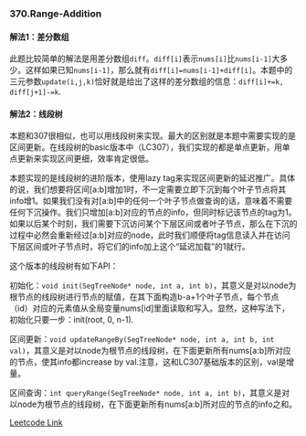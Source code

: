 ### 370.Range-Addition

#### 解法1：差分数组
此题比较简单的解法是用差分数组```diff```。```diff[i]```表示```nums[i]```比```nums[i-1]```大多少。这样如果已知```nums[i-1]```，那么就有```diff[i]=nums[i-1]+diff[i]```。本题中的三元参数```update(i,j,k)```恰好就是给出了这样的差分数组的信息：```diff[i]+=k, diff[j+1]-=k```.

#### 解法2：线段树
本题和307很相似，也可以用线段树来实现。最大的区别就是本题中需要实现的是区间更新。在线段树的basic版本中（LC307），我们实现的都是单点更新，用单点更新来实现区间更细，效率肯定很低。

本题实现的是线段树的进阶版本，使用lazy tag来实现区间更新的延迟推广。具体的说，我们想要将区间[a:b]增加1时，不一定需要立即下沉到每个叶子节点将其info增1。如果我们没有对[a:b]中的任何一个叶子节点做查询的话，意味着不需要任何下沉操作。我们只增加[a:b]对应的节点的info，但同时标记该节点的tag为1。如果以后某个时刻，我们需要下沉访问某个下层区间或者叶子节点，那么在下沉的过程中必然会重新经过[a:b]对应的node，此时我们顺便将tag信息读入并在访问下层区间或叶子节点时，将它们的info加上这个“延迟加载”的1就行。

这个版本的线段树有如下API：

初始化：```void init(SegTreeNode* node, int a, int b)```，其意义是对以node为根节点的线段树进行节点的赋值，在其下面构造b-a+1个叶子节点，每个节点（id）对应的元素值从全局变量nums[id]里面读取和写入。显然，这种写法下，初始化只要一步：init(root, 0, n-1).

区间更新：```void updateRangeBy(SegTreeNode* node, int a, int b, int val)```，其意义是对以node为根节点的线段树，在下面更新所有nums[a:b]所对应的节点，使其info都increase by val.注意，这和LC307基础版本的区别，val是增量。

区间查询：```int queryRange(SegTreeNode* node, int a, int b)```，其意义是对以node为根节点的线段树，在下面更新所有nums[a:b]所对应的节点的info之和。


[Leetcode Link](https://leetcode.com/problems/range-addition)
